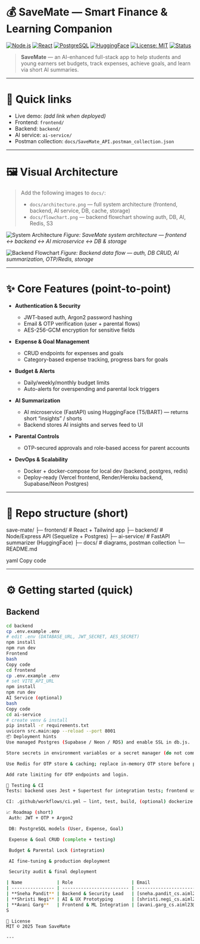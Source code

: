# 💰 SaveMate — Smart Finance & Learning Companion

[![Node.js](https://img.shields.io/badge/Node.js-18.x-green?logo=node.js)](https://nodejs.org/)
[![React](https://img.shields.io/badge/React-18-blue?logo=react)](https://reactjs.org/)
[![PostgreSQL](https://img.shields.io/badge/PostgreSQL-13-blue?logo=postgresql)](https://www.postgresql.org/)
[![HuggingFace](https://img.shields.io/badge/HuggingFace-AI-orange?logo=huggingface)](https://huggingface.co/)
[![License: MIT](https://img.shields.io/badge/License-MIT-yellow.svg)](LICENSE)
[![Status](https://img.shields.io/badge/Status-In%20Progress-orange)]()

> **SaveMate** — an AI-enhanced full-stack app to help students and young earners set budgets, track expenses, achieve goals, and learn via short AI summaries.

---

# 🚀 Quick links
- Live demo: _(add link when deployed)_
- Frontend: `frontend/`
- Backend: `backend/`
- AI service: `ai-service/`
- Postman collection: `docs/SaveMate_API.postman_collection.json`

---

# 🖼 Visual Architecture

> Add the following images to `docs/`:
> - `docs/architecture.png` — full system architecture (frontend, backend, AI service, DB, cache, storage)
> - `docs/flowchart.png` — backend flowchart showing auth, DB, AI, Redis, S3

![System Architecture](docs/architecture.png "SaveMate System Architecture")
*Figure: SaveMate system architecture — frontend ↔ backend ↔ AI microservice ↔ DB & storage*

![Backend Flowchart](docs/flowchart.png "SaveMate Backend Flowchart")
*Figure: Backend data flow — auth, DB CRUD, AI summarization, OTP/Redis, storage*

---

# ✨ Core Features (point-to-point)

- **Authentication & Security**
  - JWT-based auth, Argon2 password hashing
  - Email & OTP verification (user + parental flows)
  - AES-256-GCM encryption for sensitive fields

- **Expense & Goal Management**
  - CRUD endpoints for expenses and goals
  - Category-based expense tracking, progress bars for goals

- **Budget & Alerts**
  - Daily/weekly/monthly budget limits
  - Auto-alerts for overspending and parental lock triggers

- **AI Summarization**
  - AI microservice (FastAPI) using HuggingFace (T5/BART) — returns short “insights” / shorts
  - Backend stores AI insights and serves feed to UI

- **Parental Controls**
  - OTP-secured approvals and role-based access for parent accounts

- **DevOps & Scalability**
  - Docker + docker-compose for local dev (backend, postgres, redis)
  - Deploy-ready (Vercel frontend, Render/Heroku backend, Supabase/Neon Postgres)

---

# 🧩 Repo structure (short)

save-mate/
├─ frontend/ # React + Tailwind app
├─ backend/ # Node/Express API (Sequelize + Postgres)
├─ ai-service/ # FastAPI summarizer (HuggingFace)
├─ docs/ # diagrams, postman collection
└─ README.md

yaml
Copy code

---

# ⚙️ Getting started (quick)

## Backend
```bash
cd backend
cp .env.example .env
# edit .env (DATABASE_URL, JWT_SECRET, AES_SECRET)
npm install
npm run dev
Frontend
bash
Copy code
cd frontend
cp .env.example .env
# set VITE_API_URL
npm install
npm run dev
AI Service (optional)
bash
Copy code
cd ai-service
# create venv & install
pip install -r requirements.txt
uvicorn src.main:app --reload --port 8001
📦 Deployment hints
Use managed Postgres (Supabase / Neon / RDS) and enable SSL in db.js.

Store secrets in environment variables or a secret manager (do not commit .env).

Use Redis for OTP store & caching; replace in-memory OTP store before production.

Add rate limiting for OTP endpoints and login.

🧪 Testing & CI
Tests: backend uses Jest + Supertest for integration tests; frontend uses Vitest or Jest.

CI: .github/workflows/ci.yml — lint, test, build, (optional) dockerize.

📈 Roadmap (short)
 Auth: JWT + OTP + Argon2

 DB: PostgreSQL models (User, Expense, Goal)

 Expense & Goal CRUD (complete + testing)

 Budget & Parental Lock (integration)

 AI fine-tuning & production deployment

 Security audit & final deployment

| Name             | Role                      | Email                                                                       | GitHub                                                      | Institute               |
| ---------------- | ------------------------- | --------------------------------------------------------------------------- | ----------------------------------------------------------- | ----------------------- |
| **Sneha Pandit** | Backend & Security Lead   | [sneha.pandit_cs.aiml23@gla.ac.in](mailto:sneha.pandit_cs.aiml23@gla.ac.in) | [sneha20061901@gmail.com](mailto:sneha20061901@gmail.com)   | GLA University, Mathura |
| **Shristi Negi** | AI & UX Prototyping       | [shristi.negi_cs.aiml23@gla.ac.in](mailto:shristi.negi_cs.aiml23@gla.ac.in) | [shristinegi658@gmail.com](mailto:shristinegi658@gmail.com) | GLA University, Mathura |
| **Avani Garg**   | Frontend & ML Integration | [avani.garg_cs.aiml23@gla.ac.in](mailto:avani.garg_cs.aiml23@gla.ac.in)     | [gargavni2005@gmail.com](mailto:gargavni2005@gmail.com)     | GLA University, Mathura |
S

📝 License
MIT © 2025 Team SaveMate

---
